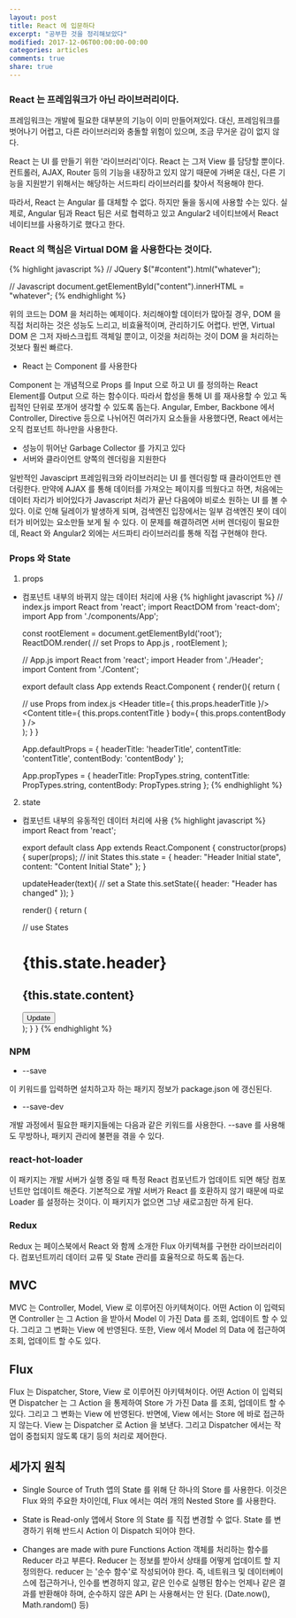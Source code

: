 ```yaml
---
layout: post
title: React 에 입문하다
excerpt: "공부한 것을 정리해보았다"
modified: 2017-12-06T00:00:00-00:00
categories: articles
comments: true
share: true
---
```


### React 는 프레임워크가 아닌 라이브러리이다.

프레임워크는 개발에 필요한 대부분의 기능이 이미 만들어져있다. 대신, 프레임워크를 벗어나기 어렵고, 다른 라이브러리와 충돌할 위험이 있으며, 조금 무거운 감이 없지 않다.

React 는 UI 를 만들기 위한 '라이브러리'이다. React 는 그저 View 를 담당할 뿐이다. 컨트롤러, AJAX, Router 등의 기능을 내장하고 있지 않기 때문에 가벼운 대신, 다른 기능을 지원받기 위해서는 해당하는 서드파티 라이브러리를 찾아서 적용해야 한다.

따라서, React 는 Angular 를 대체할 수 없다. 하지만 둘을 동시에 사용할 수는 있다. 실제로, Angular 팀과 React 팀은 서로 협력하고 있고 Angular2 네이티브에서 React 네이티브를 사용하기로 했다고 한다.

### React 의 핵심은 Virtual DOM 을 사용한다는 것이다.

{% highlight javascript %}
  // JQuery
  $("#content").html("whatever");

  // Javascript
  document.getElementById("content").innerHTML = "whatever";
{% endhighlight %}

위의 코드는 DOM 을 처리하는 예제이다. 처리해야할 데이터가 많아질 경우, DOM 을 직접 처리하는 것은 성능도 느리고, 비효율적이며, 관리하기도 어렵다. 반면, Virtual DOM 은 그저 자바스크립트 객체일 뿐이고, 이것을 처리하는 것이 DOM 을 처리하는 것보다 훨씬 빠르다.

- React 는 Component 를 사용한다

Component 는 개념적으로 Props 를 Input 으로 하고 UI 를 정의하는 React Element를 Output 으로 하는 함수이다. 따라서 합성을 통해 UI 를 재사용할 수 있고 독립적인 단위로 쪼개어 생각할 수 있도록 돕는다. Angular, Ember, Backbone 에서 Controller, Directive 등으로 나뉘어진 여러가지 요소들을 사용했다면, React 에서는 오직 컴포넌트 하나만을 사용한다.
- 성능이 뛰어난 Garbage Collector 를 가지고 있다
- 서버와 클라이언트 양쪽의 렌더링을 지원한다

일반적인 Javasciprt 프레임워크와 라이브러리는 UI 를 렌더링할 때 클라이언트만 렌더링한다. 만약에 AJAX 를 통해 데이터를 가져오는 페이지를 띄웠다고 하면, 처음에는 데이터 자리가 비어있다가 Javascript 처리가 끝난 다음에야 비로소 원하는 UI 를 볼 수 있다. 이로 인해 딜레이가 발생하게 되며, 검색엔진 입장에서는 일부 검색엔진 봇이 데이터가 비어있는 요소만들 보게 될 수 있다. 이 문제를 해결하려면 서버 렌더링이 필요한데, React 와 Angular2 외에는 서드파티 라이브러리를 통해 직접 구현해야 한다.

### Props 와 State

1. props

* 컴포넌트 내부의 바뀌지 않는 데이터 처리에 사용
{% highlight javascript %}
  // index.js
  import React from 'react';
  import ReactDOM from 'react-dom';
  import App from './components/App';

  const rootElement = document.getElementById('root');    
  ReactDOM.render(
    // set Props to App.js
    <App
      headerTitle = "Welcome!"
      contentTitle = "Stranger,"
      contentBody = "Welcome to example app"
    />,
    rootElement
  );

  // App.js
  import React from 'react';
  import Header from './Header';
  import Content from './Content';

  export default class App extends React.Component {
    render(){
      return  (
        <div>
          // use Props from index.js
          <Header title={ this.props.headerTitle }/>
          <Content
            title={ this.props.contentTitle }
            body={ this.props.contentBody }
          />
        </div>
      );
    }
  }

  App.defaultProps = {
    headerTitle: 'headerTitle',
    contentTitle: 'contentTitle',
    contentBody: 'contentBody'
  };

  App.propTypes = {
    headerTitle: PropTypes.string,
    contentTitle: PropTypes.string,
    contentBody: PropTypes.string
  };
{% endhighlight %}

2. state

* 컴포넌트 내부의 유동적인 데이터 처리에 사용
{% highlight javascript %}
  import React from 'react';

  export default class App extends React.Component {
    constructor(props) {
      super(props);
      // init States
      this.state = {
         header: "Header Initial state",
         content: "Content Initial State"
      };
    }

    updateHeader(text){
      // set a State
      this.setState({
        header: "Header has changed"
      });
    }

    render() {
      return (
        <div>
          // use States
          <h1>{this.state.header}</h1>
          <h2>{this.state.content}</h2>
          <button onClick={this.updateHeader.bind(this)}>Update</button>
        </div>
      );
    }
  }
{% endhighlight %}

### NPM

* --save

이 키워드를 입력하면 설치하고자 하는 패키지 정보가 package.json 에 갱신된다.

* --save-dev

개발 과정에서 필요한 패키지들에는 다음과 같은 키워드를 사용한다. --save 를 사용해도 무방하나, 패키지 관리에 불편을 겪을 수 있다.

### react-hot-loader

이 패키지는 개발 서버가 실행 중일 때 특정 React 컴포넌트가 업데이트 되면 해당 컴포넌트만 업데이트 해준다. 기본적으로 개발 서버가 React 를 호환하지 않기 때문에 따로 Loader 를 설정하는 것이다. 이 패키지가 없으면 그냥 새로고침만 하게 된다.

### Redux

Redux 는 페이스북에서 React 와 함께 소개한 Flux 아키텍쳐를 구현한 라이브러리이다. 컴포넌트끼리 데이터 교류 및 State 관리를 효율적으로 하도록 돕는다.

## MVC

MVC 는 Controller, Model, View 로 이루어진 아키텍쳐이다. 어떤 Action 이 입력되면 Controller 는 그 Action 을 받아서 Model 이 가진 Data 를 조회, 업데이트 할 수 있다. 그리고 그 변화는 View 에 반영된다. 또한, View 에서 Model 의 Data 에 접근하여 조회, 업데이트 할 수도 있다.

## Flux

Flux 는 Dispatcher, Store, View 로 이루어진 아키텍쳐이다. 어떤 Action 이 입력되면 Dispatcher 는 그 Action 을 통제하여 Store 가 가진 Data 를 조회, 업데이트 할 수 있다. 그리고 그 변화는 View 에 반영된다. 반면에, View 에서는 Store 에 바로 접근하지 않는다. View 는 Dispatcher 로 Action 을 보낸다. 그리고 Dispatcher 에서는 작업이 중첩되지 않도록 대기 등의 처리로 제어한다.

## 세가지 원칙
* Single Source of Truth
앱의 State 를 위해 단 하나의 Store 를 사용한다. 이것은 Flux 와의 주요한 차이인데, Flux 에서는 여러 개의 Nested Store 를 사용한다.

* State is Read-only
앱에서 Store 의 State 를 직접 변경할 수 없다. State 를 변경하기 위해 반드시 Action 이 Dispatch 되어야 한다.

* Changes are made with pure Functions
Action 객체를 처리하는 함수를 Reducer 라고 부른다. Reducer 는 정보를 받아서 상태를 어떻게 업데이트 할 지 정의한다. reducer 는 '순수 함수'로 작성되어야 한다. 즉, 네트워크 및 데이터베이스에 접근하거나, 인수를 변경하지 않고, 같은 인수로 실행된 함수는 언제나 같은 결과를 반환해야 하며, 순수하지 않은 API 는 사용해서는 안 된다. (Date.now(), Math.random() 등)
